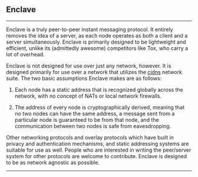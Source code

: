 ## **Enclave**

---

Enclave is a truly peer-to-peer instant messaging protocol. It entirely removes the idea of a server, as each node operates as both a client and a server simultaneously. Enclave is primarily designed to be lightweight and efficient, unlike its (admittedly awesome) competitors like Tox, who carry a lot of overhead.

Enclave is not designed for use over just any network, however. It is designed primarily for use over a network that utilizes the [cjdns](https://github.com/cjdelisle/cjdns) network suite. The two basic assumptions Enclave makes are as follows:

1. Each node has a static address that is recognized globally across the network, with no concept of NATs or local network firewalls.

2. The address of every node is cryptographically derived, meaning that no two nodes can have the same address, a message sent from a particular node is guaranteed to be from that node, and the communication between two nodes is safe from eavesdropping.

Other networking protocols and overlay protocols which have built in privacy and authentication mechanisms, and static addressing systems are suitable for use as well. People who are interested in writing the peer/server system for other protocols are welcome to contribute. Enclave is designed to be as network agnostic as possible.

---
